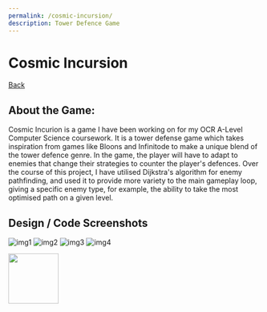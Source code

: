 ```yaml
---
permalink: /cosmic-incursion/
description: Tower Defence Game
---
```

# Cosmic Incursion
[Back](https://banrescoding.github.io/Portfolio/)
## About the Game:
Cosmic Incurion is a game I have been working on for my OCR A-Level Computer Science coursework. It is a tower defense game which takes inspiration from games like Bloons and Infinitode to make a unique blend of the tower defence genre. In the game, the player will have to adapt to enemies that change their strategies to counter the player's defences. Over the course of this project, I have utilised Dijkstra's algorithm for enemy pathfinding, and used it to provide more variety to the main gameplay loop, giving a specific enemy type, for example, the ability to take the most optimised path on a given level.
## Design / Code Screenshots
![img1](/Portfolio/Images/TDGame/PXL_20211125_113356125.jpg) ![img2](/Portfolio/Images/TDGame/PXL_20211125_113247153.MP.jpg) 
![img3](/Portfolio/Images/TDGame/PXL_20211125_113508981.jpg) ![img4](/Portfolio/Images/TDGame/PXL_20211125_113541515.jpg)

<img src="https://github.com/BanresCoding/Portfolio/blob/gh-pages/Images/me.PNG" width="100" height="100">
